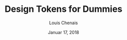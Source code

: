 ---
date: Januar 17, 2018
title: Design Tokens for Dummies
author: Louis Chenais
link: https://uxdesign.cc/design-tokens-for-dummies-8acebf010d71
description: Design tokens allow product teams to better collaborate and ensure brand consistency across any platform. Design tokens are central and tiny pieces of UI information such as colors, fonts, spacing, etc.
tags:
- design-tokens

# ================================
# ARTICLE TAGS AVAILABLE
# ================================
# animation
# code
# contribution
# design-tokens
# leadership
# patterns
# process
# sketch
# ================================
---